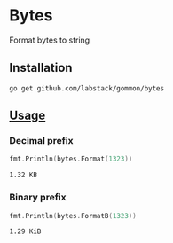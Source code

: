 # Bytes

Format bytes to string

## Installation

```go get github.com/labstack/gommon/bytes```

## [Usage](https://github.com/labstack/gommon/blob/master/bytes/bytes_test.go)

### Decimal prefix

```go
fmt.Println(bytes.Format(1323))
```

`1.32 KB`

### Binary prefix

```go
fmt.Println(bytes.FormatB(1323))
```

`1.29 KiB`
